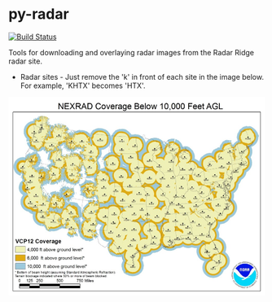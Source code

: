 py-radar
========

[![Build Status](https://travis-ci.org/chaddotson/py-radar.svg?branch=master)](https://travis-ci.org/chaddotson/py-radar)


Tools for downloading and overlaying radar images from the Radar Ridge radar site.


* Radar sites - Just remove the 'k' in front of each site in the image below.  For example, 'KHTX' becomes 'HTX'.

<a href="noaa_radar_coverage_map.jpg"><img src="noaa_radar_coverage_map.jpg" width="800"/></a>

